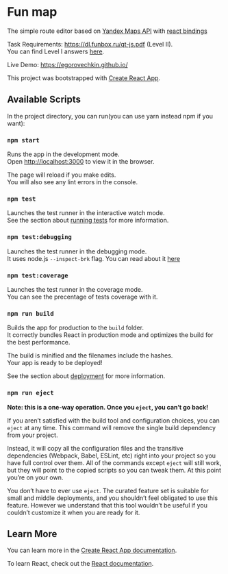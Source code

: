 # Fun map

The simple route editor based on [Yandex Maps API](https://tech.yandex.com/maps/jsapi/doc/2.1/quick-start/index-docpage/)
with [react bindings](https://github.com/gribnoysup/react-yandex-maps)

Task Requirements: https://dl.funbox.ru/qt-js.pdf (Level II).<br />
You can find Level I answers [here](LEVEL-I.md).

Live Demo: https://egorovechkin.github.io/

This project was bootstrapped with [Create React App](https://github.com/facebook/create-react-app).

## Available Scripts

In the project directory, you can run(you can use yarn instead npm if you want):

### `npm start`

Runs the app in the development mode.<br>
Open [http://localhost:3000](http://localhost:3000) to view it in the browser.

The page will reload if you make edits.<br>
You will also see any lint errors in the console.

### `npm test`

Launches the test runner in the interactive watch mode.<br>
See the section about [running tests](https://facebook.github.io/create-react-app/docs/running-tests) for more information.

### `npm test:debugging`

Launches the test runner in the debugging mode.<br>
It uses node.js `--inspect-brk` flag. You can read about it [here](https://nodejs.org/en/docs/guides/debugging-getting-started/)

### `npm test:coverage`

Launches the test runner in the coverage mode.<br>
You can see the precentage of tests coverage with it.

### `npm run build`

Builds the app for production to the `build` folder.<br>
It correctly bundles React in production mode and optimizes the build for the best performance.

The build is minified and the filenames include the hashes.<br>
Your app is ready to be deployed!

See the section about [deployment](https://facebook.github.io/create-react-app/docs/deployment) for more information.

### `npm run eject`

**Note: this is a one-way operation. Once you `eject`, you can’t go back!**

If you aren’t satisfied with the build tool and configuration choices, you can `eject` at any time. This command will remove the single build dependency from your project.

Instead, it will copy all the configuration files and the transitive dependencies (Webpack, Babel, ESLint, etc) right into your project so you have full control over them. All of the commands except `eject` will still work, but they will point to the copied scripts so you can tweak them. At this point you’re on your own.

You don’t have to ever use `eject`. The curated feature set is suitable for small and middle deployments, and you shouldn’t feel obligated to use this feature. However we understand that this tool wouldn’t be useful if you couldn’t customize it when you are ready for it.

## Learn More

You can learn more in the [Create React App documentation](https://facebook.github.io/create-react-app/docs/getting-started).

To learn React, check out the [React documentation](https://reactjs.org/).
